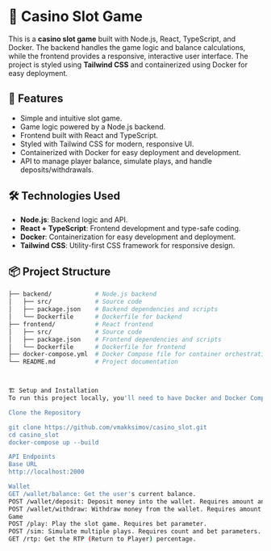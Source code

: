 # 🎰 Casino Slot Game

This is a **casino slot game** built with Node.js, React, TypeScript, and Docker. The backend handles the game logic and balance calculations, while the frontend provides a responsive, interactive user interface. The project is styled using **Tailwind CSS** and containerized using Docker for easy deployment.

## 🚀 Features

- Simple and intuitive slot game.
- Game logic powered by a Node.js backend.
- Frontend built with React and TypeScript.
- Styled with Tailwind CSS for modern, responsive UI.
- Containerized with Docker for easy deployment and development.
- API to manage player balance, simulate plays, and handle deposits/withdrawals.

## 🛠️ Technologies Used

- **Node.js**: Backend logic and API.
- **React + TypeScript**: Frontend development and type-safe coding.
- **Docker**: Containerization for easy development and deployment.
- **Tailwind CSS**: Utility-first CSS framework for responsive design.

## 📦 Project Structure

```bash
├── backend/            # Node.js backend
│   ├── src/            # Source code
│   ├── package.json    # Backend dependencies and scripts
│   └── Dockerfile      # Dockerfile for backend
├── frontend/           # React frontend
│   ├── src/            # Source code
│   ├── package.json    # Frontend dependencies and scripts
│   └── Dockerfile      # Dockerfile for frontend
├── docker-compose.yml  # Docker Compose file for container orchestration
└── README.md           # Project documentation



🏗️ Setup and Installation
To run this project locally, you'll need to have Docker and Docker Compose installed.

Clone the Repository

git clone https://github.com/vmakksimov/casino_slot.git
cd casino_slot
docker-compose up --build

API Endpoints
Base URL
http://localhost:2000

Wallet
GET /wallet/balance: Get the user's current balance.
POST /wallet/deposit: Deposit money into the wallet. Requires amount and mode parameters.
POST /wallet/withdraw: Withdraw money from the wallet. Requires amount and mode parameters.
Game
POST /play: Play the slot game. Requires bet parameter.
POST /sim: Simulate multiple plays. Requires count and bet parameters.
GET /rtp: Get the RTP (Return to Player) percentage.
